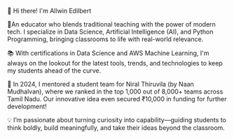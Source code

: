 👋 Hi there! I'm Allwin Edilbert

🧠An educator who blends traditional teaching with the power of modern tech. I specialize in Data Science, Artificial Intelligence (AI), and Python Programming, bringing classrooms to life with real-world relevance.

📚 With certifications in Data Science and AWS Machine Learning, I'm always on the lookout for the latest tools, trends, and technologies to keep my students ahead of the curve.

🚀 In 2024, I mentored a student team for Niral Thiruvila (by Naan Mudhalvan), where we ranked in the top 1,000 out of 8,000+ teams across Tamil Nadu. Our innovative idea even secured ₹10,000 in funding for further development!

💡 I’m passionate about turning curiosity into capability—guiding students to think boldly, build meaningfully, and take their ideas beyond the classroom.


